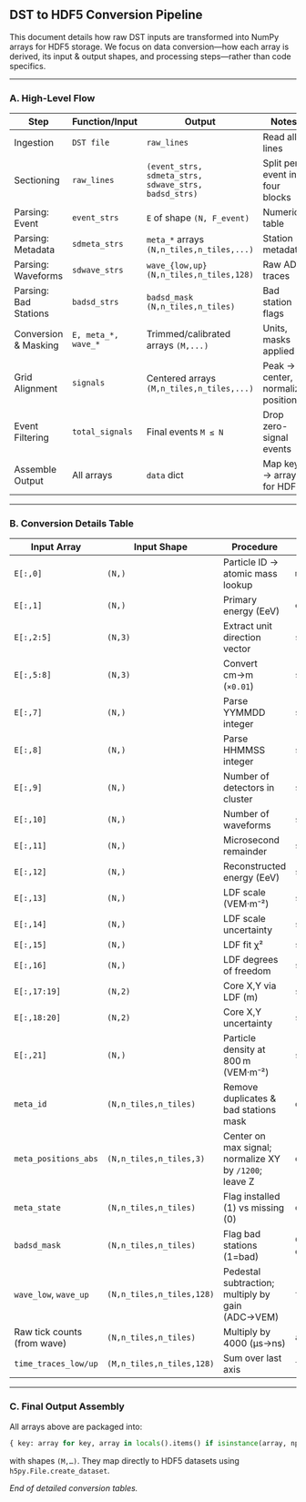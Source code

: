 ## DST to HDF5 Conversion Pipeline

This document details how raw DST inputs are transformed into NumPy arrays for HDF5 storage. We focus on data conversion—how each array is derived, its input & output shapes, and processing steps—rather than code specifics.

---

### A. High-Level Flow

| Step                  | Function/Input      | Output                                               | Notes                              |
| --------------------- | ------------------- | ---------------------------------------------------- | ---------------------------------- |
| Ingestion             | `DST file`          | `raw_lines`                                          | Read all lines                     |
| Sectioning            | `raw_lines`         | `(event_strs, sdmeta_strs, sdwave_strs, badsd_strs)` | Split per event into four blocks   |
| Parsing: Event        | `event_strs`        | `E` of shape `(N, F_event)`                          | Numeric table                      |
| Parsing: Metadata     | `sdmeta_strs`       | `meta_*` arrays `(N,n_tiles,n_tiles,...)`                        | Station metadata                   |
| Parsing: Waveforms    | `sdwave_strs`       | `wave_{low,up}` `(N,n_tiles,n_tiles,128)`                        | Raw ADC traces                     |
| Parsing: Bad Stations | `badsd_strs`        | `badsd_mask` `(N,n_tiles,n_tiles)`                               | Bad station flags                  |
| Conversion & Masking  | `E, meta_*, wave_*` | Trimmed/calibrated arrays `(M,...)`                  | Units, masks applied               |
| Grid Alignment        | `signals`           | Centered arrays `(M,n_tiles,n_tiles,...)`                        | Peak → center, normalize positions |
| Event Filtering       | `total_signals`     | Final events `M ≤ N`                                 | Drop zero-signal events            |
| Assemble Output       | All arrays          | `data` dict                                          | Map keys → arrays for HDF5         |

---

### B. Conversion Details Table

| Input Array                 | Input Shape   | Procedure                                              | Output Array                     | Output Shape  |
| --------------------------- | ------------- | ------------------------------------------------------ | -------------------------------- | ------------- |
| `E[:,0]`                    | `(N,)`        | Particle ID → atomic mass lookup                       | `mass_number`                    | `(N,)`        |
| `E[:,1]`                    | `(N,)`        | Primary energy (EeV)                                   | `energy`                         | `(N,)`        |
| `E[:,2:5]`                  | `(N,3)`       | Extract unit direction vector                          | `shower_axis`                    | `(N,3)`       |
| `E[:,5:8]`                  | `(N,3)`       | Convert cm→m (`×0.01`)                                 | `shower_core`                    | `(N,3)`       |
| `E[:,7]`                    | `(N,)`        | Parse YYMMDD integer                                   | `std_recon_yymmdd`               | `(N,)`        |
| `E[:,8]`                    | `(N,)`        | Parse HHMMSS integer                                   | `std_recon_hhmmss`               | `(N,)`        |
| `E[:,9]`                    | `(N,)`        | Number of detectors in cluster                         | `std_recon_nsd`                  | `(N,)`        |
| `E[:,10]`                   | `(N,)`        | Number of waveforms                                    | `std_recon_nofwf`                | `(N,)`        |
| `E[:,11]`                   | `(N,)`        | Microsecond remainder                                  | `std_recon_usec`                 | `(N,)`        |
| `E[:,12]`                   | `(N,)`        | Reconstructed energy (EeV)                             | `std_recon_energy`               | `(N,)`        |
| `E[:,13]`                   | `(N,)`        | LDF scale (VEM·m⁻²)                                    | `std_recon_ldf_scale`            | `(N,)`        |
| `E[:,14]`                   | `(N,)`        | LDF scale uncertainty                                  | `std_recon_ldf_scale_err`        | `(N,)`        |
| `E[:,15]`                   | `(N,)`        | LDF fit χ²                                             | `std_recon_ldf_chi2`             | `(N,)`        |
| `E[:,16]`                   | `(N,)`        | LDF degrees of freedom                                 | `std_recon_ldf_ndof`             | `(N,)`        |
| `E[:,17:19]`                | `(N,2)`       | Core X,Y via LDF (m)                                   | `std_recon_shower_core`          | `(N,2)`       |
| `E[:,18:20]`                | `(N,2)`       | Core X,Y uncertainty                                   | `std_recon_shower_core_err`      | `(N,2)`       |
| `E[:,21]`                   | `(N,)`        | Particle density at 800 m (VEM·m⁻²)                    | `std_recon_s800`                 | `(N,)`        |
| `meta_id`                   | `(N,n_tiles,n_tiles)`     | Remove duplicates & bad stations mask                  | `detector_positions_id`          | `(M,n_tiles,n_tiles)`     |
| `meta_positions_abs`        | `(N,n_tiles,n_tiles,3)`   | Center on max signal; normalize XY by `/1200`; leave Z | `detector_positions`             | `(M,n_tiles,n_tiles,3)`   |
| `meta_state`                | `(N,n_tiles,n_tiles)`     | Flag installed (1) vs missing (0)                      | `detector_exists`                | `(M,n_tiles,n_tiles)`     |
| `badsd_mask`                | `(N,n_tiles,n_tiles)`     | Flag bad stations (1=bad)                              | Combined in `detector_good` mask | `(M,n_tiles,n_tiles)`     |
| `wave_low`, `wave_up`       | `(N,n_tiles,n_tiles,128)` | Pedestal subtraction; multiply by gain (ADC→VEM)       | `time_traces_low/up`             | `(M,n_tiles,n_tiles,128)` |
| Raw tick counts (from wave) | `(N,n_tiles,n_tiles)`     | Multiply by 4000 (µs→ns)                               | `arrival_times_low/up`           | `(M,n_tiles,n_tiles)`     |
| `time_traces_low/up`        | `(M,n_tiles,n_tiles,128)` | Sum over last axis                                     | `total_signals_low/up`           | `(M,n_tiles,n_tiles)`     |

---

### C. Final Output Assembly

All arrays above are packaged into:

```python
{ key: array for key, array in locals().items() if isinstance(array, np.ndarray) }
```

with shapes `(M,…)`. They map directly to HDF5 datasets using `h5py.File.create_dataset`.

*End of detailed conversion tables.*
